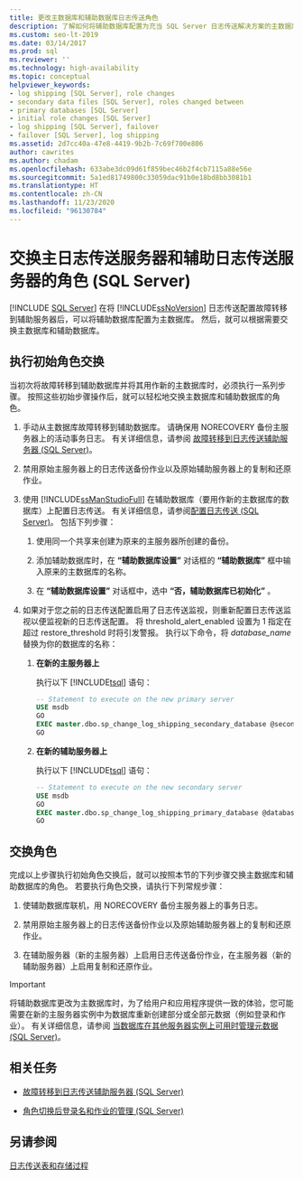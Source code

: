 ```yaml
---
title: 更改主数据库和辅助数据库日志传送角色
description: 了解如何将辅助数据库配置为充当 SQL Server 日志传送解决方案的主数据库。
ms.custom: seo-lt-2019
ms.date: 03/14/2017
ms.prod: sql
ms.reviewer: ''
ms.technology: high-availability
ms.topic: conceptual
helpviewer_keywords:
- log shipping [SQL Server], role changes
- secondary data files [SQL Server], roles changed between
- primary databases [SQL Server]
- initial role changes [SQL Server]
- log shipping [SQL Server], failover
- failover [SQL Server], log shipping
ms.assetid: 2d7cc40a-47e8-4419-9b2b-7c69f700e806
author: cawrites
ms.author: chadam
ms.openlocfilehash: 633abe3dc09d61f859bec46b2f4cb7115a88e56e
ms.sourcegitcommit: 5a1ed81749800c33059dac91b0e18bd8bb3081b1
ms.translationtype: HT
ms.contentlocale: zh-CN
ms.lasthandoff: 11/23/2020
ms.locfileid: "96130784"
---
```

# <a name="change-roles-between-primary-and-secondary-log-shipping-servers-sql-server"></a>交换主日志传送服务器和辅助日志传送服务器的角色 (SQL Server)
 [!INCLUDE [SQL Server](../../includes/applies-to-version/sqlserver.md)]
  在将 [!INCLUDE[ssNoVersion](../../includes/ssnoversion-md.md)] 日志传送配置故障转移到辅助服务器后，可以将辅助数据库配置为主数据库。 然后，就可以根据需要交换主数据库和辅助数据库。  
  
## <a name="performing-the-initial-role-change"></a>执行初始角色交换  
 当初次将故障转移到辅助数据库并将其用作新的主数据库时，必须执行一系列步骤。 按照这些初始步骤操作后，就可以轻松地交换主数据库和辅助数据库的角色。  
  
1.  手动从主数据库故障转移到辅助数据库。 请确保用 NORECOVERY 备份主服务器上的活动事务日志。 有关详细信息，请参阅 [故障转移到日志传送辅助服务器 (SQL Server)](../../database-engine/log-shipping/fail-over-to-a-log-shipping-secondary-sql-server.md)。  
  
2.  禁用原始主服务器上的日志传送备份作业以及原始辅助服务器上的复制和还原作业。  
  
3.  使用 [!INCLUDE[ssManStudioFull](../../includes/ssmanstudiofull-md.md)] 在辅助数据库（要用作新的主数据库的数据库）上配置日志传送。 有关详细信息，请参阅[配置日志传送 (SQL Server)](../../database-engine/log-shipping/configure-log-shipping-sql-server.md)。 包括下列步骤：  
  
    1.  使用同一个共享来创建为原来的主服务器所创建的备份。  
  
    2.  添加辅助数据库时，在 **“辅助数据库设置”** 对话框的 **“辅助数据库”** 框中输入原来的主数据库的名称。  
  
    3.  在 **“辅助数据库设置”** 对话框中，选中 **“否，辅助数据库已初始化”** 。  
  
4.  如果对于您之前的日志传送配置启用了日志传送监视，则重新配置日志传送监视以便监视新的日志传送配置。  将 threshold_alert_enabled 设置为 1 指定在超过 restore_threshold 时将引发警报。 执行以下命令，将 *database_name* 替换为你的数据库的名称：  
  
    1.  **在新的主服务器上**  
  
         执行以下 [!INCLUDE[tsql](../../includes/tsql-md.md)] 语句：  
  
        ```sql  
        -- Statement to execute on the new primary server  
        USE msdb  
        GO  
        EXEC master.dbo.sp_change_log_shipping_secondary_database @secondary_database = N'database_name', @threshold_alert_enabled = 1;  
        GO  
        ```  
  
    2.  **在新的辅助服务器上**  
  
         执行以下 [!INCLUDE[tsql](../../includes/tsql-md.md)] 语句：  
  
        ```sql  
        -- Statement to execute on the new secondary server  
        USE msdb  
        GO  
        EXEC master.dbo.sp_change_log_shipping_primary_database @database=N'database_name', @threshold_alert_enabled = 1;  
        GO  
        ```  
  
## <a name="swapping-roles"></a>交换角色  
 完成以上步骤执行初始角色交换后，就可以按照本节的下列步骤交换主数据库和辅助数据库的角色。 若要执行角色交换，请执行下列常规步骤：  
  
1.  使辅助数据库联机，用 NORECOVERY 备份主服务器上的事务日志。  
  
2.  禁用原始主服务器上的日志传送备份作业以及原始辅助服务器上的复制和还原作业。  
  
3.  在辅助服务器（新的主服务器）上启用日志传送备份作业，在主服务器（新的辅助服务器）上启用复制和还原作业。  
  
> [!IMPORTANT]  
>  将辅助数据库更改为主数据库时，为了给用户和应用程序提供一致的体验，您可能需要在新的主服务器实例中为数据库重新创建部分或全部元数据（例如登录和作业）。 有关详细信息，请参阅 [当数据库在其他服务器实例上可用时管理元数据 (SQL Server)](../../relational-databases/databases/manage-metadata-when-making-a-database-available-on-another-server.md)。  
  
##  <a name="related-tasks"></a><a name="RelatedTasks"></a> 相关任务  
  
-   [故障转移到日志传送辅助服务器 (SQL Server)](../../database-engine/log-shipping/fail-over-to-a-log-shipping-secondary-sql-server.md)  
  
-   [角色切换后登录名和作业的管理 (SQL Server)](../../sql-server/failover-clusters/management-of-logins-and-jobs-after-role-switching-sql-server.md)  
  
## <a name="see-also"></a>另请参阅  
 [日志传送表和存储过程](../../database-engine/log-shipping/log-shipping-tables-and-stored-procedures.md)  
  
  
